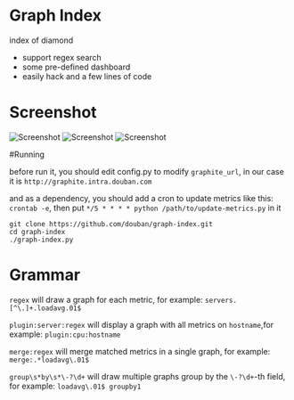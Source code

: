 # Graph Index
index of diamond

 * support regex search
 * some pre-defined dashboard
 * easily hack and a few lines of code

# Screenshot

![Screenshot](https://raw.github.com/douban/graph-index/master/static/image/graph-index.png)
![Screenshot](https://raw.github.com/douban/graph-index/master/static/image/graph-index-server.png)
![Screenshot](https://raw.github.com/douban/graph-index/master/static/image/graph-index-plugin.png)

#Running

before run it, you should edit config.py to modify `graphite_url`, in our case it is `http://graphite.intra.douban.com`

and as a dependency, you should add a cron to update metrics like this: `crontab -e`, then put `*/5 * * * * python /path/to/update-metrics.py` in it

```shell
git clone https://github.com/douban/graph-index.git
cd graph-index
./graph-index.py
```
# Grammar

`regex` will draw a graph for each metric, for example: `servers.[^\.]+.loadavg.01$`

`plugin:server:regex` will display a graph with all metrics on `hostname`,for example: `plugin:cpu:hostname`

`merge:regex` will merge matched metrics in a single graph, for example: `merge:.*loadavg\.01$`

`group\s*by\s*\-?\d+` will draw multiple graphs group by the `\-?\d+`-th field, for example: `loadavg\.01$ groupby1`
